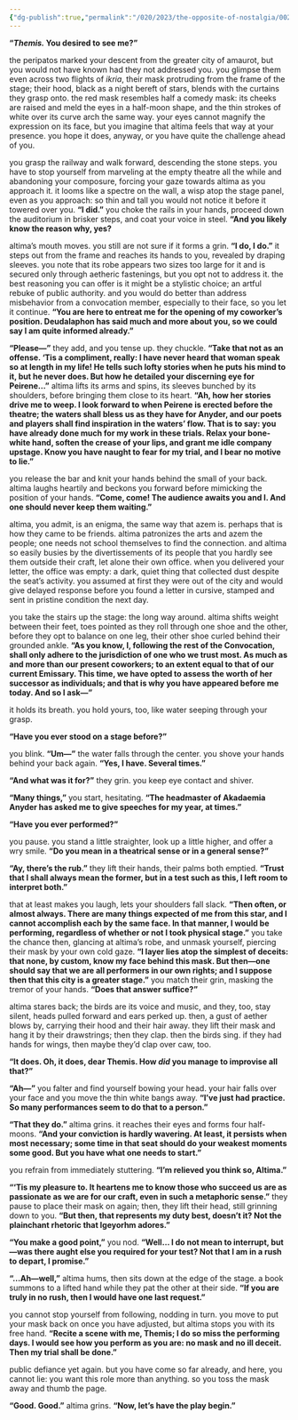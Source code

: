 ```yaml
---
{"dg-publish":true,"permalink":"/020/2023/the-opposite-of-nostalgia/002/","title":"002. altima from the ikria of the theatron.","noteIcon":"1","created":"2024-10-19T20:27:19.214-07:00","updated":"2024-09-26T15:43:13.095-07:00"}
---
```


**“*Themis.* You desired to see me?”**

the peripatos marked your descent from the greater city of amaurot, but you would not have known had they not addressed you. you glimpse them even across two flights of *ikria*, their mask protruding from the frame of the stage; their hood, black as a night bereft of stars, blends with the curtains they grasp onto. the red mask resembles half a comedy mask: its cheeks are raised and meld the eyes in a half-moon shape, and the thin strokes of white over its curve arch the same way. your eyes cannot magnify the expression on its face, but you imagine that altima feels that way at your presence. you hope it does, anyway, or you have quite the challenge ahead of you.

you grasp the railway and walk forward, descending the stone steps. you have to stop yourself from marveling at the empty theatre all the while and abandoning your composure, forcing your gaze towards altima as you approach it. it looms like a spectre on the wall, a wisp atop the stage panel, even as you approach: so thin and tall you would not notice it before it towered over you. **“I did.”** you choke the rails in your hands, proceed down the auditorium in brisker steps, and coat your voice in steel. **“And you likely know the reason why, yes?**

altima’s mouth moves. you still are not sure if it forms a grin. **“I do, I do.”** it steps out from the frame and reaches its hands to you, revealed by draping sleeves. you note that its robe appears two sizes too large for it and is secured only through aetheric fastenings, but you opt not to address it. the best reasoning you can offer is it might be a stylistic choice; an artful rebuke of public authority. and you would do better than address misbehavior from a convocation member, especially to their face, so you let it continue. **“You are here to entreat me for the opening of my coworker’s position. Deudalaphon has said much and more about you, so we could say I am quite informed already.”**

**“Please—”** they add, and you tense up. they chuckle. **“Take that not as an offense. ‘Tis a compliment, really: I have never heard that woman speak so at length in my life! He tells such lofty stories when he puts his mind to it, but he never does. But how he detailed your discerning eye for Peirene…”** altima lifts its arms and spins, its sleeves bunched by its shoulders, before bringing them close to its heart. **“Ah, how her stories drive me to weep. I look forward to when Peirene is erected before the theatre; the waters shall bless us as they have for Anyder, and our poets and players shall find inspiration in the waters’ flow. That is to say: you have already done much for my work in these trials. Relax your bone-white hand, soften the crease of your lips, and grant me idle company upstage. Know you have naught to fear for my trial, and I bear no motive to lie.”**

you release the bar and knit your hands behind the small of your back. altima laughs heartily and beckons you forward before mimicking the position of your hands. **“Come, come! The audience awaits you and I. And one should never keep them waiting.”**

altima, you admit, is an enigma, the same way that azem is. perhaps that is how they came to be friends. altima patronizes the arts and azem the people; one needs not school themselves to find the connection. and altima so easily busies by the divertissements of its people that you hardly see them outside their craft, let alone their own office. when you delivered your letter, the office was empty: a dark, quiet thing that collected dust despite the seat’s activity. you assumed at first they were out of the city and would give delayed response before you found a letter in cursive, stamped and sent in pristine condition the next day.

you take the stairs up the stage: the long way around. altima shifts weight between their feet, toes pointed as they roll through one shoe and the other, before they opt to balance on one leg, their other shoe curled behind their grounded ankle. **“As you know, I, following the rest of the Convocation, shall only adhere to the jurisdiction of one who we trust most. As much as and more than our present coworkers; to an extent equal to that of our current Emissary. This time, we have opted to assess the worth of her successor as individuals; and that is why you have appeared before me today. And so I ask—”**

it holds its breath. you hold yours, too, like water seeping through your grasp.

**“Have you ever stood on a stage before?”**

you blink. **“Um—”** the water falls through the center. you shove your hands behind your back again. **“Yes, I have. Several times.”**

**“And what was it for?”** they grin. you keep eye contact and shiver.

**“Many things,”** you start, hesitating. **“The headmaster of Akadaemia Anyder has asked me to give speeches for my year, at times.”**

**“Have you ever performed?”**

you pause. you stand a little straighter, look up a little higher, and offer a wry smile. **“Do you mean in a theatrical sense or in a general sense?”**

**“Ay, there’s the rub.”** they lift their hands, their palms both emptied. **“Trust that I shall always mean the former, but in a test such as this, I left room to interpret both.”**

that at least makes you laugh, lets your shoulders fall slack. **“Then often, or almost always. There are many things expected of me from this star, and I cannot accomplish each by the same face. In that manner, I would be performing, regardless of whether or not I took physical stage.”** you take the chance then, glancing at altima’s robe, and unmask yourself, piercing their mask by your own cold gaze. **“I layer lies atop the simplest of deceits: that none, by custom, know my face behind this mask. But then—one should say that we are all performers in our own rights; and I suppose then that this city is a greater stage.”** you match their grin, masking the tremor of your hands. **“Does that answer suffice?”**

altima stares back; the birds are its voice and music, and they, too, stay silent, heads pulled forward and ears perked up. then, a gust of aether blows by, carrying their hood and their hair away. they lift their mask and hang it by their drawstrings; then they clap. then the birds sing. if they had hands for wings, then maybe they’d clap over caw, too.

**“It does. Oh, it does, dear Themis. How *did* you manage to improvise all that?”**

**“Ah—”** you falter and find yourself bowing your head. your hair falls over your face and you move the thin white bangs away. **“I’ve just had practice. So many performances seem to do that to a person.”**

**“That they do.”** altima grins. it reaches their eyes and forms four half-moons. **“And your conviction is hardly wavering. At least, it persists when most necessary; some time in that seat should do your weakest moments some good. But you have what one needs to start.”**

you refrain from immediately stuttering. **“I’m relieved you think so, Altima.”**

**“‘Tis my pleasure to. It heartens me to know those who succeed us are as passionate as we are for our craft, even in such a metaphoric sense.”** they pause to place their mask on again; then, they lift their head, still grinning down to you. **“But then, that represents my duty best, doesn’t it? Not the plainchant rhetoric that Igeyorhm adores.”**

**“You make a good point,”** you nod. **“Well… I do not mean to interrupt, but—was there aught else you required for your test? Not that I am in a rush to depart, I promise.”**

**“…Ah—well,”** altima hums, then sits down at the edge of the stage. a book summons to a lifted hand while they pat the other at their side. **“If you are truly in no rush, then I would have one last request.”**

you cannot stop yourself from following, nodding in turn. you move to put your mask back on once you have adjusted, but altima stops you with its free hand. **“Recite a scene with me, Themis; I do so miss the performing days. I would see how you perform as you are: no mask and no ill deceit. Then my trial shall be done.”**

public defiance yet again. but you have come so far already, and here, you cannot lie: you want this role more than anything. so you toss the mask away and thumb the page.

**“Good. Good.”** altima grins. **“Now, let’s have the play begin.”**